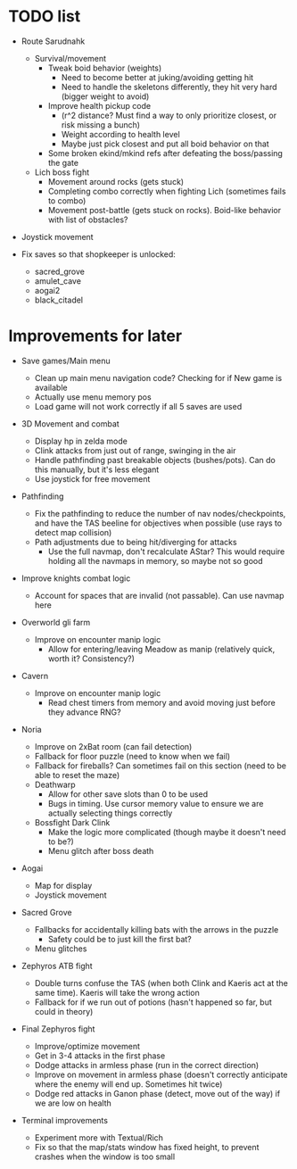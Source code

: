 # TODO list

* Route Sarudnahk
  * Survival/movement
    * Tweak boid behavior (weights)
      * Need to become better at juking/avoiding getting hit
      * Need to handle the skeletons differently, they hit very hard (bigger weight to avoid)
    * Improve health pickup code
      * (r^2 distance? Must find a way to only prioritize closest, or risk missing a bunch)
      * Weight according to health level
      * Maybe just pick closest and put all boid behavior on that
    * Some broken ekind/mkind refs after defeating the boss/passing the gate
  * Lich boss fight
    * Movement around rocks (gets stuck)
    * Completing combo correctly when fighting Lich (sometimes fails to combo)
    * Movement post-battle (gets stuck on rocks). Boid-like behavior with list of obstacles?

* Joystick movement
* Fix saves so that shopkeeper is unlocked:
  * sacred_grove
  * amulet_cave
  * aogai2
  * black_citadel


# Improvements for later

* Save games/Main menu
  * Clean up main menu navigation code? Checking for if New game is available
  * Actually use menu memory pos
  * Load game will not work correctly if all 5 saves are used

* 3D Movement and combat
  * Display hp in zelda mode
  * Clink attacks from just out of range, swinging in the air
  * Handle pathfinding past breakable objects (bushes/pots). Can do this manually, but it's less elegant
  * Use joystick for free movement
* Pathfinding
  * Fix the pathfinding to reduce the number of nav nodes/checkpoints, and have the TAS beeline for objectives when possible (use rays to detect map collision)
  * Path adjustments due to being hit/diverging for attacks
    * Use the full navmap, don't recalculate AStar? This would require holding all the navmaps in memory, so maybe not so good

* Improve knights combat logic
  * Account for spaces that are invalid (not passable). Can use navmap here
* Overworld gli farm
  * Improve on encounter manip logic
    * Allow for entering/leaving Meadow as manip (relatively quick, worth it? Consistency?)
* Cavern
  * Improve on encounter manip logic
    * Read chest timers from memory and avoid moving just before they advance RNG?
* Noria
  * Improve on 2xBat room (can fail detection)
  * Fallback for floor puzzle (need to know when we fail)
  * Fallback for fireballs? Can sometimes fail on this section (need to be able to reset the maze)
  * Deathwarp
    * Allow for other save slots than 0 to be used
    * Bugs in timing. Use cursor memory value to ensure we are actually selecting things correctly
  * Bossfight Dark Clink
    * Make the logic more complicated (though maybe it doesn't need to be?)
    * Menu glitch after boss death
* Aogai
  * Map for display
  * Joystick movement
* Sacred Grove
  * Fallbacks for accidentally killing bats with the arrows in the puzzle
    * Safety could be to just kill the first bat?
  * Menu glitches
* Zephyros ATB fight
  * Double turns confuse the TAS (when both Clink and Kaeris act at the same time). Kaeris will take the wrong action
  * Fallback for if we run out of potions (hasn't happened so far, but could in theory)
* Final Zephyros fight
  * Improve/optimize movement
  * Get in 3-4 attacks in the first phase
  * Dodge attacks in armless phase (run in the correct direction)
  * Improve on movement in armless phase (doesn't correctly anticipate where the enemy will end up. Sometimes hit twice)
  * Dodge red attacks in Ganon phase (detect, move out of the way) if we are low on health


* Terminal improvements
  * Experiment more with Textual/Rich
  * Fix so that the map/stats window has fixed height, to prevent crashes when the window is too small
